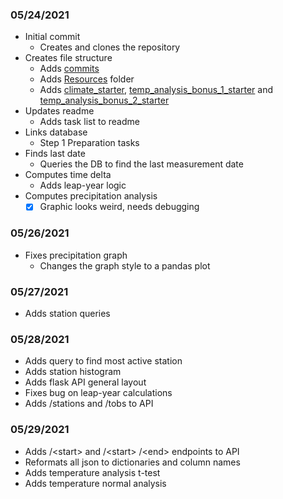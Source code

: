 ### **05/24/2021**
- Initial commit
    - Creates and clones the repository
- Creates file structure
    - Adds [commits](commits.md)
    - Adds [Resources](Resources) folder
    - Adds [climate_starter](climate_starter.ipynb), [temp_analysis_bonus_1_starter](temp_analysis_bonus_1_starter.ipynb) and [temp_analysis_bonus_2_starter](temp_analysis_bonus_2_starter.ipynb)
- Updates readme
    - Adds task list to readme
- Links database
    - Step 1 Preparation tasks
- Finds last date
    - Queries the DB to find the last measurement date
- Computes time delta
    - Adds leap-year logic
- Computes precipitation analysis
    - [X] Graphic looks weird, needs debugging

### **05/26/2021**
- Fixes precipitation graph
    - Changes the graph style to a pandas plot

### **05/27/2021**
- Adds station queries

### **05/28/2021**
- Adds query to find most active station
- Adds station histogram
- Adds flask API general layout
- Fixes bug on leap-year calculations
- Adds /stations and /tobs to API

### **05/29/2021**
- Adds /\<start> and /\<start> /\<end> endpoints to API
- Reformats all json to dictionaries and column names
- Adds temperature analysis t-test
- Adds temperature normal analysis